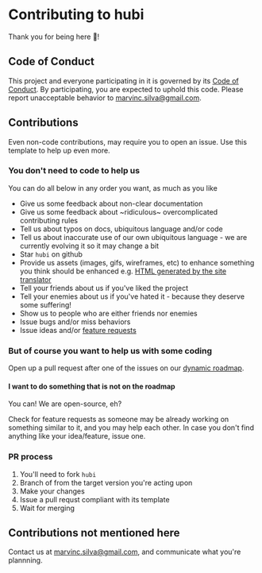 # Contributing to hubi

Thank you for being here 🎉!

## Code of Conduct

This project and everyone participating in it is governed by its [Code of Conduct](CODE_OF_CONDUCT.md). By participating, you are expected to uphold this code. Please report unacceptable behavior to marvinc.silva@gmail.com.

## Contributions

Even non-code contributions, may require you to open an issue. Use this template to help up even more.

### You don't need to code to help us

You can do all below in any order you want, as much as you like

* Give us some feedback about non-clear documentation
* Give us some feedback about ~ridiculous~ overcomplicated contributing rules
* Tell us about typos on docs, ubiquitous language and/or code
* Tell us about inaccurate use of our own ubiquitous language - we are currently evolving it so it may change a bit
* Star `hubi` on github
* Provide us assets (images, gifs, wireframes, etc) to enhance something you think should be enhanced e.g. [HTML generated by the site translator](https://github.com/mvcds/hubi/issues/35)
* Tell your friends about us if you've liked the project
* Tell your enemies about us if you've hated it - because they deserve some suffering!
* Show us to people who are either friends nor enemies
* Issue bugs and/or miss behaviors
* Issue ideas and/or [feature requests](https://github.com/mvcds/hubi/labels/feature%20request)

### But of course you want to help us with some coding

Open up a pull request after one of the issues on our [dynamic roadmap](https://github.com/mvcds/hubi/projects/1?card_filter_query=label%3Aavailable+no%3Aassignee).

#### I want to do something that is not on the roadmap

You can! We are open-source, eh?

Check for feature requests as someone may be already working on something similar to it, and you may help each other. In case you don't find anything like your idea/feature, issue one.

### PR process

1. You'll need to fork `hubi`
1. Branch of from the target version you're acting upon
1. Make your changes
1. Issue a pull requst compliant with its template
1. Wait for merging

## Contributions not mentioned here

Contact us at marvinc.silva@gmail.com, and communicate what you're plannning.
